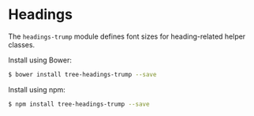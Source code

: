 # Headings

The `headings-trump` module defines font sizes for heading-related helper
classes.

Install using Bower:

```sh
$ bower install tree-headings-trump --save
```

Install using npm:

```sh
$ npm install tree-headings-trump --save
```

